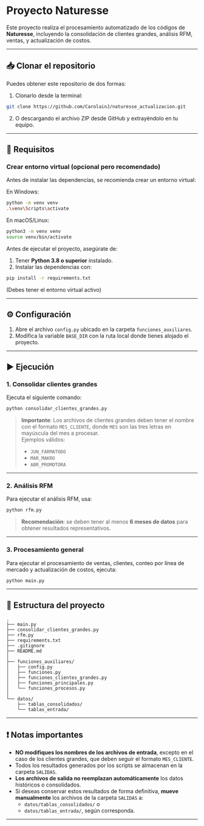 # Proyecto Naturesse

Este proyecto realiza el procesamiento automatizado de los códigos de **Naturesse**, incluyendo la consolidación de clientes grandes, análisis RFM, ventas, y actualización de costos.

---

## 📥 Clonar el repositorio

Puedes obtener este repositorio de dos formas:

1. Clonarlo desde la terminal:

```bash
git clone https://github.com/CarolainJ/naturesse_actualizacion.git
```

2. O descargando el archivo ZIP desde GitHub y extrayéndolo en tu equipo.

---

## 🔧 Requisitos

### Crear entorno virtual (opcional pero recomendado)

Antes de instalar las dependencias, se recomienda crear un entorno virtual:

En Windows:
```bash
python -m venv venv
.\venv\Scripts\activate
```

En macOS/Linux:
```bash
python3 -m venv venv
source venv/bin/activate
```


Antes de ejecutar el proyecto, asegúrate de:

1. Tener **Python 3.8 o superior** instalado.
2. Instalar las dependencias con:

```bash
pip install -r requirements.txt
```
(Debes tener el entorno virtual activo)

---

## ⚙️ Configuración

1. Abre el archivo `config.py` ubicado en la carpeta `funciones_auxiliares`.
2. Modifica la variable `BASE_DIR` con la ruta local donde tienes alojado el proyecto.

---

## ▶️ Ejecución

### 1. Consolidar clientes grandes

Ejecuta el siguiente comando:

```bash
python consolidar_clientes_grandes.py
```

> **Importante**: Los archivos de clientes grandes deben tener el nombre con el formato `MES_CLIENTE`, donde `MES` son las tres letras en mayúscula del mes a procesar.  
> Ejemplos válidos:
> - `JUN_FARMATODO`
> - `MAR_MAKRO`
> - `ABR_PROMOTORA`

---

### 2. Análisis RFM

Para ejecutar el análisis RFM, usa:

```bash
python rfm.py
```

> **Recomendación**: se deben tener al menos **6 meses de datos** para obtener resultados representativos.

---

### 3. Procesamiento general

Para ejecutar el procesamiento de ventas, clientes, conteo por línea de mercado y actualización de costos, ejecuta:

```bash
python main.py
```

---

## 📁 Estructura del proyecto

```
.
├── main.py
├── consolidar_clientes_grandes.py
├── rfm.py
├── requirements.txt
├── .gitignore
├── README.md
│
├── funciones_auxiliares/
│   ├── config.py
│   ├── funciones.py
│   ├── funciones_clientes_grandes.py
│   ├── funciones_principales.py
│   └── funciones_procesos.py
│
└── datos/
    ├── tablas_consolidados/
    └── tablas_entrada/
```

---

## ❗ Notas importantes

- **NO modifiques los nombres de los archivos de entrada**, excepto en el caso de los clientes grandes, que deben seguir el formato `MES_CLIENTE`.
- Todos los resultados generados por los scripts se almacenan en la carpeta `SALIDAS`.
- **Los archivos de salida no reemplazan automáticamente** los datos históricos o consolidados.
- Si deseas conservar estos resultados de forma definitiva, **mueve manualmente** los archivos de la carpeta `SALIDAS` a:
  - `datos/tablas_consolidados/` o
  - `datos/tablas_entrada/`, según corresponda.

---